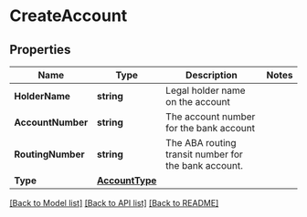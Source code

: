 # CreateAccount

## Properties

Name | Type | Description | Notes
------------ | ------------- | ------------- | -------------
**HolderName** | **string** | Legal holder name on the account | 
**AccountNumber** | **string** | The account number for the bank account | 
**RoutingNumber** | **string** | The ABA routing transit number for the bank account. | 
**Type** | [**AccountType**](AccountType.md) |  | 

[[Back to Model list]](../README.md#documentation-for-models) [[Back to API list]](../README.md#documentation-for-api-endpoints) [[Back to README]](../README.md)


